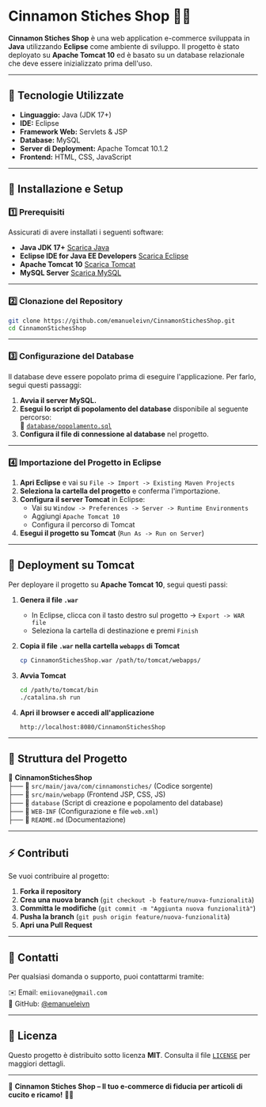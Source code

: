 # Cinnamon Stiches Shop 🧵🛒

**Cinnamon Stiches Shop** è una web application e-commerce sviluppata in **Java** utilizzando **Eclipse** come ambiente di sviluppo. Il progetto è stato deployato su **Apache Tomcat 10** ed è basato su un database relazionale che deve essere inizializzato prima dell'uso.

---

## 📌 Tecnologie Utilizzate

- **Linguaggio:** Java (JDK 17+)
- **IDE:** Eclipse
- **Framework Web:** Servlets & JSP
- **Database:** MySQL
- **Server di Deployment:** Apache Tomcat 10.1.2
- **Frontend:** HTML, CSS, JavaScript

---

## 🚀 Installazione e Setup

### 1️⃣ Prerequisiti

Assicurati di avere installati i seguenti software:

- **Java JDK 17+** [Scarica Java](https://www.oracle.com/java/technologies/javase-downloads.html)
- **Eclipse IDE for Java EE Developers** [Scarica Eclipse](https://www.eclipse.org/downloads/)
- **Apache Tomcat 10** [Scarica Tomcat](https://tomcat.apache.org/download-10.cgi)
- **MySQL Server** [Scarica MySQL](https://dev.mysql.com/downloads/mysql/)

---

### 2️⃣ Clonazione del Repository

```bash
git clone https://github.com/emanueleivn/CinnamonStichesShop.git
cd CinnamonStichesShop
```

---

### 3️⃣ Configurazione del Database

Il database deve essere popolato prima di eseguire l'applicazione. Per farlo, segui questi passaggi:

1. **Avvia il server MySQL.**
2. **Esegui lo script di popolamento del database** disponibile al seguente percorso:  
   📂 [`database/popolamento.sql`](https://github.com/emanueleivn/CinnamonStichesShop/blob/main/CinnamonStichesShop/database/popolamento.sql)
3. **Configura il file di connessione al database** nel progetto.

---

### 4️⃣ Importazione del Progetto in Eclipse

1. **Apri Eclipse** e vai su `File -> Import -> Existing Maven Projects`  
2. **Seleziona la cartella del progetto** e conferma l'importazione.  
3. **Configura il server Tomcat** in Eclipse:
   - Vai su `Window -> Preferences -> Server -> Runtime Environments`
   - Aggiungi `Apache Tomcat 10`
   - Configura il percorso di Tomcat  
4. **Esegui il progetto su Tomcat** (`Run As -> Run on Server`)

---

## 📌 Deployment su Tomcat

Per deployare il progetto su **Apache Tomcat 10**, segui questi passi:

1. **Genera il file `.war`**  
   - In Eclipse, clicca con il tasto destro sul progetto -> `Export -> WAR file`  
   - Seleziona la cartella di destinazione e premi `Finish`
   
2. **Copia il file `.war` nella cartella `webapps` di Tomcat**
   ```bash
   cp CinnamonStichesShop.war /path/to/tomcat/webapps/
   ```
3. **Avvia Tomcat**
   ```bash
   cd /path/to/tomcat/bin
   ./catalina.sh run
   ```

4. **Apri il browser e accedi all'applicazione**  
   ```
   http://localhost:8080/CinnamonStichesShop
   ```

---

## 📄 Struttura del Progetto

📂 **CinnamonStichesShop**  
 ├── 📂 `src/main/java/com/cinnamonstiches/` (Codice sorgente)  
 ├── 📂 `src/main/webapp` (Frontend JSP, CSS, JS)  
 ├── 📂 `database` (Script di creazione e popolamento del database)  
 ├── 📂 `WEB-INF` (Configurazione e file `web.xml`)    
 ├── 📜 `README.md` (Documentazione)  

---

## ⚡ Contributi

Se vuoi contribuire al progetto:

1. **Forka il repository**  
2. **Crea una nuova branch** (`git checkout -b feature/nuova-funzionalità`)  
3. **Committa le modifiche** (`git commit -m "Aggiunta nuova funzionalità"`)  
4. **Pusha la branch** (`git push origin feature/nuova-funzionalità`)  
5. **Apri una Pull Request**

---

## 📧 Contatti

Per qualsiasi domanda o supporto, puoi contattarmi tramite:  

✉️ Email: `emiiovane@gmail.com`  
🐙 GitHub: [@emanueleivn](https://github.com/emanueleivn)  

---

## 📜 Licenza

Questo progetto è distribuito sotto licenza **MIT**. Consulta il file [`LICENSE`](LICENSE) per maggiori dettagli.  

---

🔹 **Cinnamon Stiches Shop – Il tuo e-commerce di fiducia per articoli di cucito e ricamo!** 🎀✨

